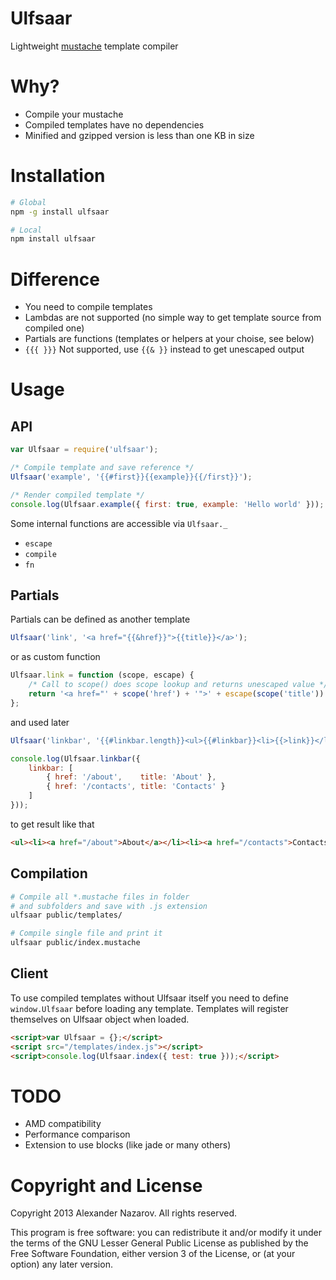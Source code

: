 # Ulfsaar

Lightweight [mustache](http://mustache.github.com) template compiler

# Why?

* Compile your mustache
* Compiled templates have no dependencies
* Minified and gzipped version is less than one KB in size

# Installation

```bash
# Global
npm -g install ulfsaar

# Local
npm install ulfsaar
```

# Difference

* You need to compile templates
* Lambdas are not supported (no simple way to get template source from compiled one)
* Partials are functions (templates or helpers at your choise, see below)
* `{{{ }}}` Not supported, use `{{& }}` instead to get unescaped output

# Usage

## API

```javascript
var Ulfsaar = require('ulfsaar');

/* Compile template and save reference */
Ulfsaar('example', '{{#first}}{{example}}{{/first}}');

/* Render compiled template */
console.log(Ulfsaar.example({ first: true, example: 'Hello world' }));
```

Some internal functions are accessible via `Ulfsaar._`

* `escape`
* `compile`
* `fn`

## Partials

Partials can be defined as another template

```javascript
Ulfsaar('link', '<a href="{{&href}}">{{title}}</a>');
```

or as custom function

```javascript
Ulfsaar.link = function (scope, escape) {
	/* Call to scope() does scope lookup and returns unescaped value */
	return '<a href="' + scope('href') + '">' + escape(scope('title')) + '</a>';
};
```

and used later

```javascript
Ulfsaar('linkbar', '{{#linkbar.length}}<ul>{{#linkbar}}<li>{{>link}}</li>{{/linkbar}}</ul>{{/linkbar.length}}');

console.log(Ulfsaar.linkbar({
	linkbar: [
		{ href: '/about',    title: 'About' },
		{ href: '/contacts', title: 'Contacts' }
	]
}));
```

to get result like that

```html
<ul><li><a href="/about">About</a></li><li><a href="/contacts">Contacts</a></li></ul>
```

## Compilation

```bash
# Compile all *.mustache files in folder
# and subfolders and save with .js extension
ulfsaar public/templates/

# Compile single file and print it
ulfsaar public/index.mustache
```

## Client

To use compiled templates without Ulfsaar itself you need to define `window.Ulfsaar` before loading any template. Templates
will register themselves on Ulfsaar object when loaded.

```html
<script>var Ulfsaar = {};</script>
<script src="/templates/index.js"></script>
<script>console.log(Ulfsaar.index({ test: true }));</script>
```

# TODO

* AMD compatibility
* Performance comparison
* Extension to use blocks (like jade or many others)

# Copyright and License

Copyright 2013 Alexander Nazarov. All rights reserved.

This program is free software: you can redistribute it and/or modify
it under the terms of the GNU Lesser General Public License as published by
the Free Software Foundation, either version 3 of the License, or
(at your option) any later version.
